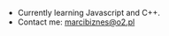 - Currently learning Javascript and C++.
- Contact me: marcibiznes@o2.pl

<!---
YoungMarci/YoungMarci is a ✨ special ✨ repository because its `README.md` (this file) appears on your GitHub profile.
You can click the Preview link to take a look at your changes.
--->
